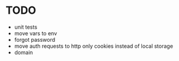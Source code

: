 # TODO
- unit tests
- move vars to env
- forgot password
- move auth requests to http only cookies instead of local storage
- domain